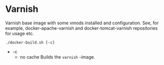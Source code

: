 # Varnish
Varnish base image with some vmods installed and configuration. See, for example, docker-apache-varnish and docker-tomcat-varnish repositories for usage etc.

```
./docker-build.sh [-c]
```
* -c
    * no cache
Builds the `varnish` -image.

